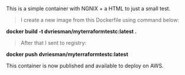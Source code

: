 
This is a simple container with NGNIX + a HTML to just a small test.

> I create a new image from this Dockerfile using command below: 

**docker build -t dvriesman/myterraformtestc:latest .**

> After that I sent to registry: 

**docker push dvriesman/myterraformtestc:latest**

This container is now published and available to deploy on AWS.


